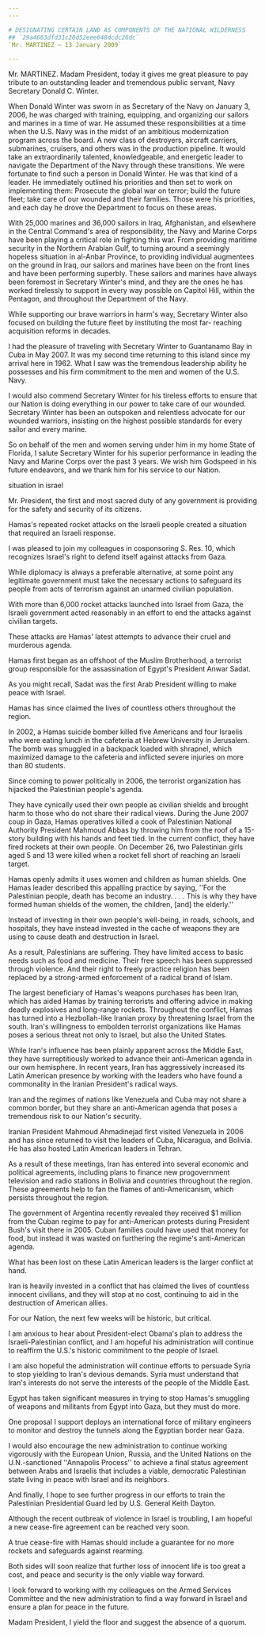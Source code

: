 ```yaml
---
---

# DESIGNATING CERTAIN LAND AS COMPONENTS OF THE NATIONAL WILDERNESS
## `29a4663dfd31c20d52eee648dcdc26dc`
`Mr. MARTINEZ — 13 January 2009`

---
```



Mr. MARTINEZ. Madam President, today it gives me great pleasure to 
pay tribute to an outstanding leader and tremendous public servant, 
Navy Secretary Donald C. Winter.

When Donald Winter was sworn in as Secretary of the Navy on January 
3, 2006, he was charged with training, equipping, and organizing our 
sailors and marines in a time of war. He assumed these responsibilities 
at a time when the U.S. Navy was in the midst of an ambitious 
modernization program across the board. A new class of destroyers, 
aircraft carriers, submarines, cruisers, and others was in the 
production pipeline. It would take an extraordinarily talented, 
knowledgeable, and energetic leader to navigate the Department of the 
Navy through these transitions. We were fortunate to find such a person 
in Donald Winter. He was that kind of a leader. He immediately outlined 
his priorities and then set to work on implementing them: Prosecute the 
global war on terror; build the future fleet; take care of our wounded 
and their families. Those were his priorities, and each day he drove 
the Department to focus on these areas.

With 25,000 marines and 36,000 sailors in Iraq, Afghanistan, and 
elsewhere in the Central Command's area of responsibility, the Navy and 
Marine Corps have been playing a critical role in fighting this war. 
From providing maritime security in the Northern Arabian Gulf, to 
turning around a seemingly hopeless situation in al-Anbar Province, to 
providing individual augmentees on the ground in Iraq, our sailors and 
marines have been on the front lines and have been performing superbly. 
These sailors and marines have always been foremost in Secretary 
Winter's mind, and they are the ones he has worked tirelessly to 
support in every way possible on Capitol Hill, within the Pentagon, and 
throughout the Department of the Navy.

While supporting our brave warriors in harm's way, Secretary Winter 
also focused on building the future fleet by instituting the most far-
reaching acquisition reforms in decades.

I had the pleasure of traveling with Secretary Winter to Guantanamo 
Bay in Cuba in May 2007. It was my second time returning to this island 
since my arrival here in 1962. What I saw was the tremendous leadership 
ability he possesses and his firm commitment to the men and women of 
the U.S. Navy.



I would also commend Secretary Winter for his tireless efforts to 
ensure that our Nation is doing everything in our power to take care of 
our wounded. Secretary Winter has been an outspoken and relentless 
advocate for our wounded warriors, insisting on the highest possible 
standards for every sailor and every marine.

So on behalf of the men and women serving under him in my home State 
of Florida, I salute Secretary Winter for his superior performance in 
leading the Navy and Marine Corps over the past 3 years. We wish him 
Godspeed in his future endeavors, and we thank him for his service to 
our Nation.















situation in israel


Mr. President, the first and most sacred duty of any government is 
providing for the safety and security of its citizens.

Hamas's repeated rocket attacks on the Israeli people created a 
situation that required an Israeli response.

I was pleased to join my colleagues in cosponsoring S. Res. 10, which 
recognizes Israel's right to defend itself against attacks from Gaza.

While diplomacy is always a preferable alternative, at some point any 
legitimate government must take the necessary actions to safeguard its 
people from acts of terrorism against an unarmed civilian population.

With more than 6,000 rocket attacks launched into Israel from Gaza, 
the Israeli government acted reasonably in an effort to end the attacks 
against civilian targets.

These attacks are Hamas' latest attempts to advance their cruel and 
murderous agenda.

Hamas first began as an offshoot of the Muslim Brotherhood, a 
terrorist group responsible for the assassination of Egypt's President 
Anwar Sadat.

As you might recall, Sadat was the first Arab President willing to 
make peace with Israel.

Hamas has since claimed the lives of countless others throughout the 
region.

In 2002, a Hamas suicide bomber killed five Americans and four 
Israelis who were eating lunch in the cafeteria at Hebrew University in 
Jerusalem. The bomb was smuggled in a backpack loaded with shrapnel, 
which maximized damage to the cafeteria and inflicted severe injuries 
on more than 80 students.

Since coming to power politically in 2006, the terrorist organization 
has hijacked the Palestinian people's agenda.

They have cynically used their own people as civilian shields and 
brought harm to those who do not share their radical views. During the 
June 2007 coup in Gaza, Hamas operatives killed a cook of Palestinian 
National Authority President Mahmoud Abbas by throwing him from the 
roof of a 15-story building with his hands and feet tied. In the 
current conflict, they have fired rockets at their own people. On 
December 26, two Palestinian girls aged 5 and 13 were killed when a 
rocket fell short of reaching an Israeli target.

Hamas openly admits it uses women and children as human shields. One 
Hamas leader described this appalling practice by saying, ''For the 
Palestinian people, death has become an industry. . . . This is why 
they have formed human shields of the women, the children, [and] the 
elderly.''

Instead of investing in their own people's well-being, in roads, 
schools, and hospitals, they have instead invested in the cache of 
weapons they are using to cause death and destruction in Israel.

As a result, Palestinians are suffering. They have limited access to 
basic needs such as food and medicine. Their free speech has been 
suppressed through violence. And their right to freely practice 
religion has been replaced by a strong-armed enforcement of a radical 
brand of Islam.

The largest beneficiary of Hamas's weapons purchases has been Iran, 
which has aided Hamas by training terrorists and offering advice in 
making deadly explosives and long-range rockets. Throughout the 
conflict, Hamas has turned into a Hezbollah-like Iranian proxy by 
threatening Israel from the south. Iran's willingness to embolden 
terrorist organizations like Hamas poses a serious threat not only to 
Israel, but also the United States.

While Iran's influence has been plainly apparent across the Middle 
East, they have surreptitiously worked to advance their anti-American 
agenda in our own hemisphere. In recent years, Iran has aggressively 
increased its Latin American presence by working with the leaders who 
have found a commonality in the Iranian President's radical ways.

Iran and the regimes of nations like Venezuela and Cuba may not share 
a common border, but they share an anti-American agenda that poses a 
tremendous risk to our Nation's security.

Iranian President Mahmoud Ahmadinejad first visited Venezuela in 2006 
and has since returned to visit the leaders of Cuba, Nicaragua, and 
Bolivia. He has also hosted Latin American leaders in Tehran.

As a result of these meetings, Iran has entered into several economic 
and political agreements, including plans to finance new progovernment 
television and radio stations in Bolivia and countries throughout the 
region. These agreements help to fan the flames of anti-Americanism, 
which persists throughout the region.

The government of Argentina recently revealed they received $1 
million from the Cuban regime to pay for anti-American protests during 
President Bush's visit there in 2005. Cuban families could have used 
that money for food, but instead it was wasted on furthering the 
regime's anti-American agenda.

What has been lost on these Latin American leaders is the larger 
conflict at hand.

Iran is heavily invested in a conflict that has claimed the lives of 
countless innocent civilians, and they will stop at no cost, continuing 
to aid in the destruction of American allies.

For our Nation, the next few weeks will be historic, but critical.

I am anxious to hear about President-elect Obama's plan to address 
the Israeli-Palestinian conflict, and I am hopeful his administration 
will continue to reaffirm the U.S.'s historic commitment to the people 
of Israel.

I am also hopeful the administration will continue efforts to 
persuade Syria to stop yielding to Iran's devious demands. Syria must 
understand that Iran's interests do not serve the interests of the 
people of the Middle East.

Egypt has taken significant measures in trying to stop Hamas's 
smuggling of weapons and militants from Egypt into Gaza, but they must 
do more.

One proposal I support deploys an international force of military 
engineers to monitor and destroy the tunnels along the Egyptian border 
near Gaza.

I would also encourage the new administration to continue working 
vigorously with the European Union, Russia, and the United Nations on 
the U.N.-sanctioned ''Annapolis Process'' to achieve a final status 
agreement between Arabs and Israelis that includes a viable, democratic 
Palestinian state living in peace with Israel and its neighbors.

And finally, I hope to see further progress in our efforts to train 
the Palestinian Presidential Guard led by U.S. General Keith Dayton.

Although the recent outbreak of violence in Israel is troubling, I am 
hopeful a new cease-fire agreement can be reached very soon.

A true cease-fire with Hamas should include a guarantee for no more 
rockets and safeguards against rearming.

Both sides will soon realize that further loss of innocent life is 
too great a cost, and peace and security is the only viable way 
forward.

I look forward to working with my colleagues on the Armed Services 
Committee and the new administration to find a way forward in Israel 
and ensure a plan for peace in the future.

Madam President, I yield the floor and suggest the absence of a 
quorum.